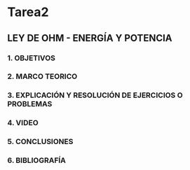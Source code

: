 # Tarea2
## LEY DE OHM - ENERGÍA Y POTENCIA
### 1. OBJETIVOS
### 2. MARCO TEORICO
### 3. EXPLICACIÓN Y RESOLUCIÓN DE EJERCICIOS O PROBLEMAS
### 4. VIDEO
### 5. CONCLUSIONES
### 6. BIBLIOGRAFÍA
